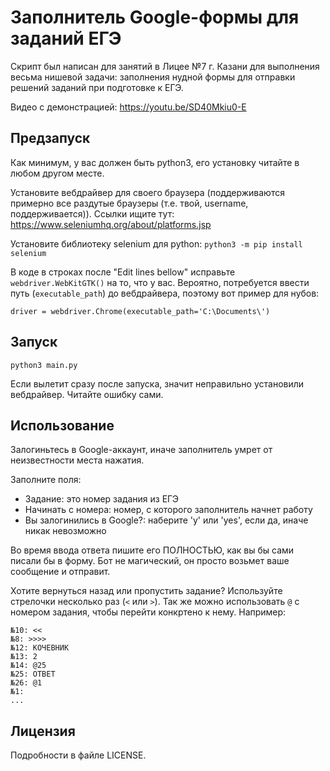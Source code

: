 # Заполнитель Google-формы для заданий ЕГЭ

Скрипт был написан для занятий в Лицее №7 г. Казани для выполнения весьма нишевой задачи:
заполнения нудной формы для отправки решений заданий при подготовке к ЕГЭ.

Видео с демонстрацией: https://youtu.be/SD40Mkiu0-E

## Предзапуск

Как минимум, у вас должен быть python3, его установку читайте в любом другом месте.

Установите вебдрайвер для своего браузера (поддерживаются примерно все раздутые браузеры
(т.е. твой, username, поддерживается)).
Ссылки ищите тут: https://www.seleniumhq.org/about/platforms.jsp

Установите библиотеку selenium для python: `python3 -m pip install selenium`

В коде в строках после "Edit lines bellow" исправьте `webdriver.WebKitGTK()` на то,
что у вас.
Вероятно, потребуется ввести путь (`executable_path`) до вебдрайвера,
поэтому вот пример для нубов:

```
driver = webdriver.Chrome(executable_path='C:\Documents\')
```

## Запуск

`python3 main.py`

Если вылетит сразу после запуска, значит неправильно установили вебдрайвер.
Читайте ошибку сами.

## Использование

Залогиньтесь в Google-аккаунт, иначе заполнитель умрет от неизвестности места нажатия.

Заполните поля:
 * Задание: это номер задания из ЕГЭ
 * Начинать с номера: номер, с которого заполнитель начнет работу
 * Вы залогинились в Google?: наберите 'y' или 'yes', если да, иначе никак невозможно

Во время ввода ответа пишите его ПОЛНОСТЬЮ, как вы бы сами писали бы в форму.
Бот не магический, он просто возьмет ваше сообщение и отправит.

Хотите вернуться назад или пропустить задание? Используйте стрелочки несколько раз (`<`
или `>`).  Так же можно использовать `@` с номером задания, чтобы перейти конкртено к нему. Например:

```
№10: <<
№8: >>>>
№12: КОЧЕВНИК
№13: 2
№14: @25
№25: ОТВЕТ
№26: @1
№1:
...
```

## Лицензия

Подробности в файле LICENSE.
